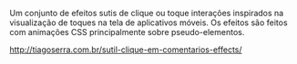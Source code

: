 Um conjunto de efeitos sutis de clique ou toque interações inspirados na visualização de toques na tela de aplicativos móveis. Os efeitos são feitos com animações CSS principalmente sobre pseudo-elementos.

http://tiagoserra.com.br/sutil-clique-em-comentarios-effects/